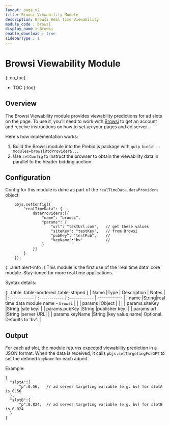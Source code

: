 ```yaml
---
layout: page_v2
title: Browsi Viewability Module
description: Browsi Real Time Viewability
module_code : browsi
display_name : Browsi
enable_download : true
sidebarType : 1
---
```


# Browsi Viewability Module
{:.no_toc}

* TOC
{:toc}

## Overview

The Browsi Viewability module provides viewability predictions for ad slots on the page.
To use it, you'll need to work with [Browsi](https://gobrowsi.com) to get
an account and receive instructions on how to set up your pages and ad server.

Here's how implementation works:

1. Build the Browsi module into the Prebid.js package with `gulp build --modules=browsiRtdProvider&...`
1. Use `setConfig` to instruct the browser to obtain the viewability data in parallel to the header bidding auction

## Configuration

Config for this module is done as part of the `realTimeData.dataProviders` object:

```
    pbjs.setConfig({
        "realTimeData": {
            dataProviders:[{          
                "name": "browsi",
                "params": {
                    "url": "testUrl.com",   // get these values
                    "siteKey": "testKey",   // from Browsi
                    "pubKey": "testPub",    //
                    "keyName":"bv"          //
                }
            }]
        }
    });
```    

{: .alert.alert-info :}
This module is the first use of the 'real time data' core module.
Stay-tuned for more real time applications.

Syntax details:

{: .table .table-bordered .table-striped }
| Name  |Type | Description   | Notes  |
| :------------ | :------------ | :------------ |:------------ |
| name  |String|real time data module name - `browsi`   |   | 
| params  |Object   | |   |
| params.siteKey  |String   |site key|   |
| params.pubKey  |String   |publisher key|   |
| params.url  |String   |server URL|   |
| params.keyName  |String   |key value name| Optional. Defaults to 'bv'. |



## Output

For each ad slot, the module returns expected viewability prediction in a JSON format.
When the data is received, it calls `pbjs.setTargetingForGPT` to set the defined `keyName` for each adunit.

Example:
```
{
  "slotA":{
      "p":0.56,   // ad server targeting variable (e.g. bv) for slotA is 0.56
  },
  "slotB":{
      "p":0.824,  // ad server targeting variable (e.g. bv) for slotB is 0.824
  }
}
```

